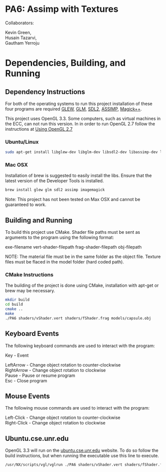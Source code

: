 # PA6: Assimp with Textures
Collaborators:

Kevin Green,  
Husain Tazarvi,  
Gautham Yerroju  


# Dependencies, Building, and Running

## Dependency Instructions
For both of the operating systems to run this project installation of these four programs are required [GLEW](http://glew.sourceforge.net/), [GLM](http://glm.g-truc.net/0.9.7/index.html), [SDL2](https://wiki.libsdl.org/Tutorials), [ASSIMP](http://www.assimp.org/lib_html/index.html), [Magick++](http://www.imagemagick.org/Magick++/).

This project uses OpenGL 3.3. Some computers, such as virtual machines in the ECC, can not run this version. In in order to run OpenGL 2.7 follow the instructions at [Using OpenGL 2.7](https://github.com/HPC-Vis/computer-graphics/wiki/Using-OpenGL-2.7)

### Ubuntu/Linux
```bash
sudo apt-get install libglew-dev libglm-dev libsdl2-dev libassimp-dev libmagick++-dev
```

### Mac OSX
Installation of brew is suggested to easily install the libs. Ensure that the latest version of the Developer Tools is installed.
```bash
brew install glew glm sdl2 assimp imagemagick
```
Note: This project has not been tested on Max OSX and cannot be guaranteed to work.

## Building and Running
To build this project use CMake. Shader file paths must be sent as arguments to the program using the following format:  

exe-filename vert-shader-filepath frag-shader-filepath obj-filepath

NOTE: The material file must be in the same folder as the object file. Texture files must be flaced in the model folder (hard coded path).  

### CMake Instructions
The building of the project is done using CMake, installation with apt-get or brew may be necessary.

```bash
mkdir build
cd build
cmake ..
make
./PA6 shaders/vShader.vert shaders/fShader.frag models/capsule.obj
```

## Keyboard Events
The following keyboard commands are used to interact with the program:

Key          - Event  

LeftArrow    - Change object rotation to counter-clockwise  
RightArrow   - Change object rotation to clockwise  
Pause        - Pause or resume program  
Esc          - Close program  

## Mouse Events
The following mouse commands are used to interact with the program:

Left-Click    - Change object rotation to counter-clockwise  
Right-Click   - Change object rotation to clockwise  

## Ubuntu.cse.unr.edu
OpenGL 3.3 will run on the [ubuntu.cse.unr.edu](https://ubuntu.cse.unr.edu/) website. To do so follow the build instructions, but when running the executable use this line to execute.
```bash
/usr/NX/scripts/vgl/vglrun ./PA6 shaders/vShader.vert shaders/fShader.frag models/capsule.obj
```
